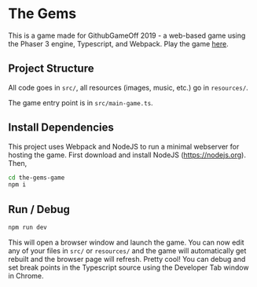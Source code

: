 # The Gems
This is a game made for GithubGameOff 2019 - a web-based game using the Phaser 3 engine, Typescript, and Webpack. Play the game [here](https://sharpfives.itch.io/phaser3-starter).

## Project Structure
All code goes in <code>src/</code>, all resources (images, music, etc.) go in <code>resources/</code>.

The game entry point is in <code>src/main-game.ts</code>.

## Install Dependencies
This project uses Webpack and NodeJS to run a minimal webserver for hosting the game. First download and install NodeJS (https://nodejs.org). Then,

```bash
cd the-gems-game
npm i
```

## Run / Debug
```bash
npm run dev
```
This will open a browser window and launch the game. You can now edit any of your files in <code>src/</code> or <code>resources/</code> and the game will automatically get rebuilt and the browser page will refresh. Pretty cool! You can debug and set break points in the Typescript source using the Developer Tab window in Chrome.
